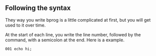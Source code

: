## Following the syntax
They way you write bprog is a little complicated at first, but you will get used to it over time.

At the start of each line, you write the line number, followed by the command, with a semicolon at the end. Here is a example.

`001 echo hi;`
